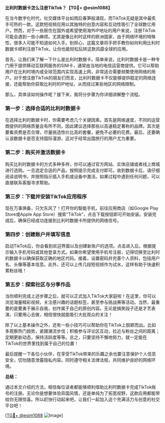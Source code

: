 **比利时数据卡怎么注册TikTok？【TG💪+ @esim1088】**

在当今数字化时代，社交媒体平台如雨后春笋般涌现，而TikTok无疑是其中最炙手可热的一款。这款短视频应用以其独特的创意内容和互动性吸引了全球数亿用户。然而，对于一些居住在国外或希望使用海外IP地址的用户来说，注册TikTok可能会遇到一些小麻烦。尤其是像比利时这样的欧洲国家，由于网络环境的特殊性，很多人可能不知道如何入手。别担心，这篇文章将手把手教你如何利用比利时数据卡顺利注册TikTok，让你也能轻松玩转这款风靡全球的应用。

首先，让我们来了解一下什么是比利时数据卡。简单来说，比利时数据卡是一种专门用于提供移动互联网服务的SIM卡，通常由当地的电信运营商提供。它可以帮助用户在比利时境内或全球范围内实现高速上网，非常适合需要频繁使用网络的用户。对于想注册TikTok的朋友们而言，比利时数据卡不仅能够提供稳定的网络连接，还能帮助你获取比利时的IP地址，从而绕过某些地区的网络限制。

那么，具体该如何操作呢？接下来，我将分步骤为你详细讲解整个流程。

### 第一步：选择合适的比利时数据卡

在选择比利时数据卡时，你需要考虑几个关键因素。首先是网络速度，不同的运营商提供的网络质量会有所不同，因此建议选择那些以高速稳定著称的品牌。其次是要看资费是否合理，尽量挑选性价比高的套餐，避免不必要的花费。最后，还要确认该数据卡是否支持国际漫游，这对于经常出国旅行的用户尤为重要。

### 第二步：购买并激活数据卡

购买比利时数据卡的方式多种多样，你可以通过官方网站、实体店铺或者线上商城进行选购。一旦选定合适的产品，按照提示完成支付即可。收到数据卡后，请仔细阅读说明书，并按照指示插入手机或设备中激活。如果过程中遇到任何问题，可以直接联系客服寻求帮助。

### 第三步：下载并安装TikTok应用程序

现在万事俱备，只欠东风了！打开你的智能手机，前往应用商店（如Google Play Store或Apple App Store）搜索“TikTok”，点击下载按钮即可开始安装。安装完成后，确保已经成功连接到比利时数据卡所提供的网络信号。

### 第四步：创建账户并填写信息

启动TikTok后，你会看到欢迎界面以及创建新账户的选项。点击进入后，根据提示输入手机号码或其他登录方式。如果你希望使用手机号注册，记得切换至比利时的数据卡以确保获取正确的地区代码。接着，设置密码并完善个人资料，包括用户名、头像等基本信息。此外，还可以上传几段短视频作为试水，这样有助于快速积累粉丝哦！

### 第五步：探索社区与分享作品

当你顺利完成上述步骤之后，就可以正式加入TikTok大家庭啦！在这里，你可以浏览海量精彩视频，关注感兴趣的话题标签，甚至参与挑战赛等活动。当然，最重要的是要勇于展示自我，创作属于自己的原创内容。无论是搞笑段子还是才艺表演，只要用心去做，相信很快就能吸引大批观众的关注！

除了以上基本操作之外，还有一些小技巧可以帮助你在TikTok上脱颖而出。比如多观察热门趋势，紧跟潮流步伐；积极参与评论区互动，拉近与粉丝之间的距离；定期更新动态，保持活跃度等等。总之，只要坚持不懈地努力，就一定能在TikTok的世界里找到属于自己的位置！

最后提醒一下各位小伙伴，在享受TikTok带来的乐趣之余也要注意保护个人信息安全，切勿随意泄露隐私内容。同时遵守相关法律法规，共同维护良好的网络环境。

**总结：**

通过本文介绍的方法，相信每位读者都能够顺利借助比利时数据卡完成TikTok账号的注册。无论你是想要体验异国风情，还是单纯为了拓宽视野，这款应用都能带给你无限惊喜。所以赶快行动起来吧，让我们一起加入这个充满活力与创意的社交平台吧！

[[TG💪+ @esim1088](https://t.me/s/esim1088) ![Image](https://i.postimg.cc/4NQfJmqS/Snipaste-2025-05-13-00-14-12.png)]